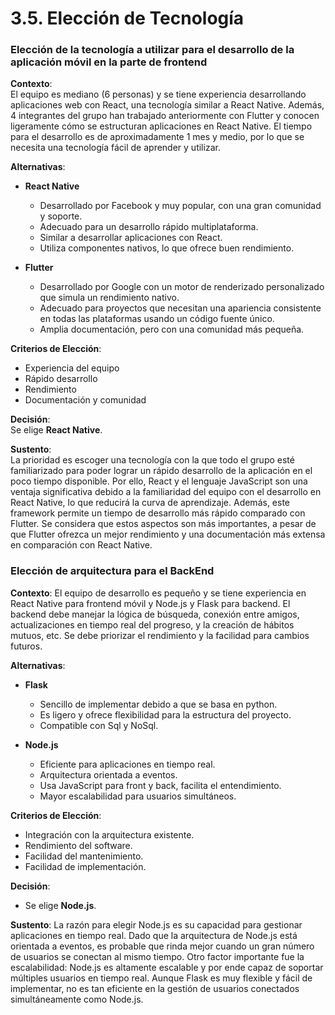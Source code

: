 # 3.5. Elección de Tecnología

### Elección de la tecnología a utilizar para el desarrollo de la aplicación móvil en la parte de frontend

**Contexto**:  
El equipo es mediano (6 personas) y se tiene experiencia desarrollando aplicaciones web con React, una tecnología similar a React Native. Además, 4 integrantes del grupo han trabajado anteriormente con Flutter y conocen ligeramente cómo se estructuran aplicaciones en React Native. El tiempo para el desarrollo es de aproximadamente 1 mes y medio, por lo que se necesita una tecnología fácil de aprender y utilizar.

**Alternativas**:  
- **React Native**  
  - Desarrollado por Facebook y muy popular, con una gran comunidad y soporte.  
  - Adecuado para un desarrollo rápido multiplataforma.  
  - Similar a desarrollar aplicaciones con React.  
  - Utiliza componentes nativos, lo que ofrece buen rendimiento.

- **Flutter**  
  - Desarrollado por Google con un motor de renderizado personalizado que simula un rendimiento nativo.  
  - Adecuado para proyectos que necesitan una apariencia consistente en todas las plataformas usando un código fuente único.  
  - Amplia documentación, pero con una comunidad más pequeña.

**Criterios de Elección**:  
- Experiencia del equipo  
- Rápido desarrollo  
- Rendimiento  
- Documentación y comunidad  

**Decisión**:  
Se elige **React Native**.

**Sustento**:  
La prioridad es escoger una tecnología con la que todo el grupo esté familiarizado para poder lograr un rápido desarrollo de la aplicación en el poco tiempo disponible. Por ello, React y el lenguaje JavaScript son una ventaja significativa debido a la familiaridad del equipo con el desarrollo en React Native, lo que reducirá la curva de aprendizaje. Además, este framework permite un tiempo de desarrollo más rápido comparado con Flutter. Se considera que estos aspectos son más importantes, a pesar de que Flutter ofrezca un mejor rendimiento y una documentación más extensa en comparación con React Native.


### Elección de arquitectura para el BackEnd

**Contexto**:
El equipo de desarrollo es pequeño y se tiene experiencia en React Native para frontend móvil y Node.js y Flask para backend. El backend debe manejar la lógica de búsqueda, conexión entre amigos, actualizaciones en tiempo real del progreso, y la creación de hábitos mutuos, etc. Se debe priorizar el rendimiento y la facilidad para cambios futuros.

**Alternativas**:  
- **Flask**
   - Sencillo de implementar debido a que se basa en python.
   - Es ligero y ofrece flexibilidad para la estructura del proyecto.
   - Compatible con Sql y NoSql.

- **Node.js**
   - Eficiente para aplicaciones en tiempo real.
   - Arquitectura orientada a eventos.
   - Usa JavaScript para front y back, facilita el entendimiento.
   - Mayor escalabilidad para usuarios simultáneos.

**Criterios de Elección**:  
- Integración con la arquitectura existente.
- Rendimiento del software.
- Facilidad del mantenimiento.
- Facilidad de implementación.

**Decisión**:
- Se elige **Node.js**.

**Sustento**:
La razón para elegir Node.js es su capacidad para gestionar aplicaciones en tiempo real. Dado que la arquitectura de Node.js está orientada a eventos, es probable que rinda mejor cuando un gran número de usuarios se conectan al mismo tiempo. Otro factor importante fue la escalabilidad: Node.js es altamente escalable y por ende capaz de soportar múltiples usuarios en tiempo real. Aunque Flask es muy flexible y fácil de implementar, no es tan eficiente en la gestión de usuarios conectados simultáneamente como Node.js.
